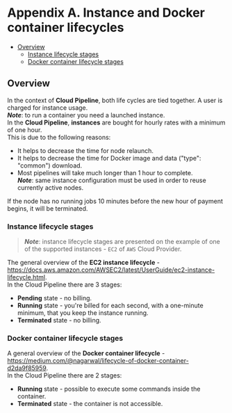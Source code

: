 # Appendix A. Instance and Docker container lifecycles

- [Overview](#overview)
    - [Instance lifecycle stages](#instance-lifecycle-stages)
    - [Docker container lifecycle stages](#docker-container-lifecycle-stages)

## Overview

In the context of **Cloud Pipeline**, both life cycles are tied together. A user is charged for instance usage.  
**_Note_**: to run a container you need a launched instance.  
In the **Cloud Pipeline**, **instances** are bought for hourly rates with a minimum of one hour.  
This is due to the following reasons:

- It helps to decrease the time for node relaunch.
- It helps to decrease the time for Docker image and data ("type": "common") download.
- Most pipelines will take much longer than 1 hour to complete.  
    **_Note_**: same instance configuration must be used in order to reuse currently active nodes.

If the node has no running jobs 10 minutes before the new hour of payment begins, it will be terminated.

### Instance lifecycle stages

> **_Note_**: instance lifecycle stages are presented on the example of one of the supported instances - `EC2` of `AWS` Cloud Provider.

The general overview of the **EC2 instance lifecycle** - <https://docs.aws.amazon.com/AWSEC2/latest/UserGuide/ec2-instance-lifecycle.html>.  
In the Cloud Pipeline there are 3 stages:

- **Pending** state - no billing.
- **Running** state - you're billed for each second, with a one-minute minimum, that you keep the instance running.
- **Terminated** state - no billing.

### Docker container lifecycle stages

A general overview of the **Docker container lifecycle** - <https://medium.com/@nagarwal/lifecycle-of-docker-container-d2da9f85959>.  
In the Cloud Pipeline there are 2 stages:

- **Running** state - possible to execute some commands inside the container.
- **Terminated** state - the container is not accessible.
